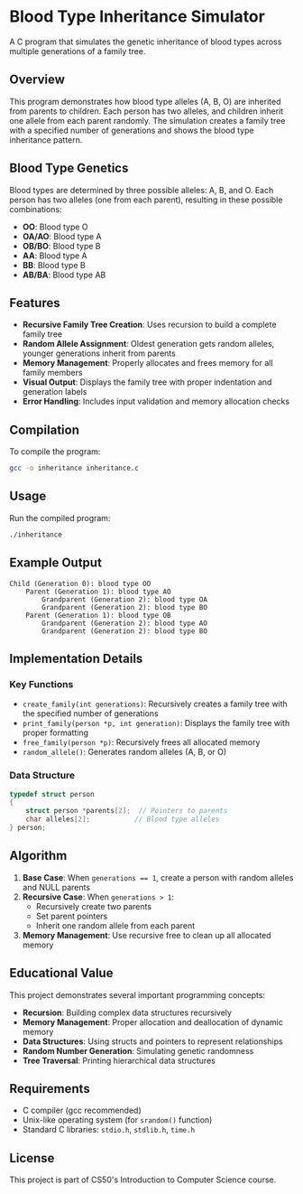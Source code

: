 # Blood Type Inheritance Simulator

A C program that simulates the genetic inheritance of blood types across multiple generations of a family tree.

## Overview

This program demonstrates how blood type alleles (A, B, O) are inherited from parents to children. Each person has two alleles, and children inherit one allele from each parent randomly. The simulation creates a family tree with a specified number of generations and shows the blood type inheritance pattern.

## Blood Type Genetics

Blood types are determined by three possible alleles: A, B, and O. Each person has two alleles (one from each parent), resulting in these possible combinations:
- **OO**: Blood type O
- **OA/AO**: Blood type A
- **OB/BO**: Blood type B  
- **AA**: Blood type A
- **BB**: Blood type B
- **AB/BA**: Blood type AB

## Features

- **Recursive Family Tree Creation**: Uses recursion to build a complete family tree
- **Random Allele Assignment**: Oldest generation gets random alleles, younger generations inherit from parents
- **Memory Management**: Properly allocates and frees memory for all family members
- **Visual Output**: Displays the family tree with proper indentation and generation labels
- **Error Handling**: Includes input validation and memory allocation checks

## Compilation

To compile the program:

```bash
gcc -o inheritance inheritance.c
```

## Usage

Run the compiled program:

```bash
./inheritance
```

## Example Output

```
Child (Generation 0): blood type OO
    Parent (Generation 1): blood type AO
        Grandparent (Generation 2): blood type OA
        Grandparent (Generation 2): blood type BO
    Parent (Generation 1): blood type OB
        Grandparent (Generation 2): blood type AO
        Grandparent (Generation 2): blood type BO
```

## Implementation Details

### Key Functions

- `create_family(int generations)`: Recursively creates a family tree with the specified number of generations
- `print_family(person *p, int generation)`: Displays the family tree with proper formatting
- `free_family(person *p)`: Recursively frees all allocated memory
- `random_allele()`: Generates random alleles (A, B, or O)

### Data Structure

```c
typedef struct person
{
    struct person *parents[2];  // Pointers to parents
    char alleles[2];           // Blood type alleles
} person;
```

## Algorithm

1. **Base Case**: When `generations == 1`, create a person with random alleles and NULL parents
2. **Recursive Case**: When `generations > 1`:
   - Recursively create two parents
   - Set parent pointers
   - Inherit one random allele from each parent
3. **Memory Management**: Use recursive free to clean up all allocated memory

## Educational Value

This project demonstrates several important programming concepts:
- **Recursion**: Building complex data structures recursively
- **Memory Management**: Proper allocation and deallocation of dynamic memory
- **Data Structures**: Using structs and pointers to represent relationships
- **Random Number Generation**: Simulating genetic randomness
- **Tree Traversal**: Printing hierarchical data structures

## Requirements

- C compiler (gcc recommended)
- Unix-like operating system (for `srandom()` function)
- Standard C libraries: `stdio.h`, `stdlib.h`, `time.h`

## License

This project is part of CS50's Introduction to Computer Science course.

